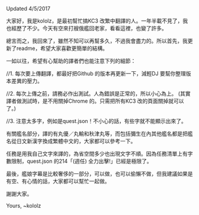 Updated 4/5/2017

大家好，我是kololz，是最初幫忙搞KC3 改繁中翻譯的人。一年半載不見了，我也經歷了不少。今天有空來打艘俄艦回老家，看看這裡，也變了許多。

總言而之，我回來了，雖然不知可以再幫多久，不過我會盡力的。所以首先，我更新了readme，希望大家喜歡更簡單的結構。

一如以往，希望有心幫助的譯者們也能注意下列的細節：

//1. 每次要上傳翻譯，都最好把Github 的版本再更新一下，減輕DJ 要幫你整理版本差異的壓力。

//2. 每次上傳之前，請務必作出測試。人為錯誤是正常的，所以小心為上。
(其實譯者做測試時，是不用關掉Chrome 的。只需把所有KC3 改的頁面關掉就可以了。)

//3. 注意太多字，例如是quest.json！不小心的話，有些字就不能顯示出來了。

有關艦名部分，譯的有丸優／丸輸和秋津丸等，而包括彌生在內其他艦名都是把艦名從日文新漢字換成繁體中文的，大家都可以參考一下。

任務是用我自己文字來譯的，為省空間多少也出現文字不順。因為任務清單上有字數限制，quest.json 的214「(週任) 全力出擊!」已經是極限了。

最後，艦娘字幕是比較奢侈的一部分，可以做，也可以偷懶不做，但我建議如果是有空、有心情的話，大家都可以幫忙一起做。

謝謝大家。

Yours,
~kololz
